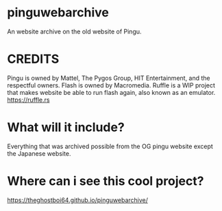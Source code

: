 # pinguwebarchive
An website archive on the old website of Pingu.

# CREDITS
Pingu is owned by Mattel, The Pygos Group, HIT Entertainment, and the respectful owners.
Flash is owned by Macromedia.
Ruffle is a WIP project that makes website be able to run flash again, also known as an emulator. 
https://ruffle.rs

# What will it include?

Everything that was archived possible from the OG pingu website except the Japanese website.

# Where can i see this cool project?

https://theghostboi64.github.io/pinguwebarchive/
